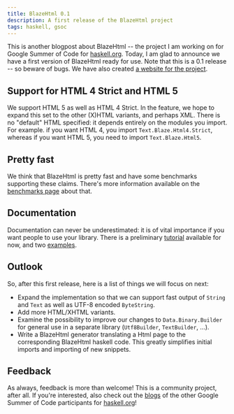 ```yaml
---
title: BlazeHtml 0.1
description: A first release of the BlazeHtml project
tags: haskell, gsoc
---
```


This is another blogpost about BlazeHtml -- the project I am working on for
Google Summer of Code for [haskell.org]. Today, I am glad to announce we have a
first version of BlazeHtml ready for use. Note that this is a 0.1 release --
so beware of bugs. We have also created [a website for the project].

[haskell.org]: http://haskell.org
[a website for the project]: http://jaspervdj.be/blaze

## Support for HTML 4 Strict and HTML 5

We support HTML 5 as well as HTML 4 Strict. In the feature, we hope to expand
this set to the other (X)HTML variants, and perhaps XML. There is no "default"
HTML specified: it depends entirely on the modules you import. For example. if
you want HTML 4, you import `Text.Blaze.Html4.Strict`, whereas if you want HTML
5, you need to import `Text.Blaze.Html5`.

## Pretty fast

We think that BlazeHtml is pretty fast and have some benchmarks supporting these
claims. There's more information available on the [benchmarks page] about that.

[benchmarks page]: http://jaspervdj.be/blaze/benchmarks.html

## Documentation

Documentation can never be underestimated: it is of vital importance if you want
people to use your library. There is a preliminary [tutorial] available for now,
and two [examples].

[tutorial]: http://jaspervdj.be/blaze/tutorial.html
[examples]: http://github.com/jaspervdj/BlazeHtml/tree/master/doc/examples/

## Outlook

So, after this first release, here is a list of things we will focus on next:

- Expand the implementation so that we can support fast output of `String` and
  `Text` as well as UTF-8 encoded `ByteString`.
- Add more HTML/XHTML variants.
- Examine the possibility to improve our changes to `Data.Binary.Builder` for
  general use in a separate library (`Utf8Builder`, `TextBuilder`, ...).
- Write a BlazeHtml generator translating a Html page to the corresponding
  BlazeHtml haskell code. This greatly simplifies initial imports and importing
  of new snippets.

## Feedback

As always, feedback is more than welcome! This is a community project, after
all. If you're interested, also check out the [blogs] of the other Google Summer
of Code participants for [haskell.org]!

[blogs]: $root/links.html#google-summer-of-code-2010-students-for-haskell.org:
